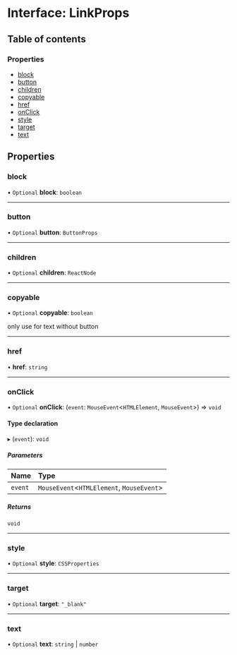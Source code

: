 # Interface: LinkProps

## Table of contents

### Properties

- [block](LinkProps.md#block)
- [button](LinkProps.md#button)
- [children](LinkProps.md#children)
- [copyable](LinkProps.md#copyable)
- [href](LinkProps.md#href)
- [onClick](LinkProps.md#onclick)
- [style](LinkProps.md#style)
- [target](LinkProps.md#target)
- [text](LinkProps.md#text)

## Properties

### block

• `Optional` **block**: `boolean`

___

### button

• `Optional` **button**: `ButtonProps`

___

### children

• `Optional` **children**: `ReactNode`

___

### copyable

• `Optional` **copyable**: `boolean`

only use for text without button

___

### href

• **href**: `string`

___

### onClick

• `Optional` **onClick**: (`event`: `MouseEvent`\<`HTMLElement`, `MouseEvent`\>) => `void`

#### Type declaration

▸ (`event`): `void`

##### Parameters

| Name | Type |
| :------ | :------ |
| `event` | `MouseEvent`\<`HTMLElement`, `MouseEvent`\> |

##### Returns

`void`

___

### style

• `Optional` **style**: `CSSProperties`

___

### target

• `Optional` **target**: ``"_blank"``

___

### text

• `Optional` **text**: `string` \| `number`
